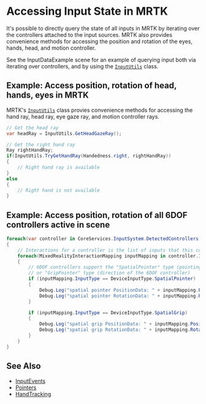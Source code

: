 # Accessing Input State in MRTK
It's possible to directly query the state of all inputs in MRTK by iterating over the controllers attached to the input sources. MRTK also provides convenience methods for accessing the position and rotation of the eyes, hands, head, and motion controller.

See the InputDataExample scene for an example of querying input both via iterating over controllers, and by using the [`InputUtils`](cref:Microsoft.MixedReality.Toolkit.Input.InputUtils) class.

## Example: Access position, rotation of head, hands, eyes in MRTK
MRTK's [`InputUtils`](cref:Microsoft.MixedReality.Toolkit.Input.InputUtils) class provies convenience methods for accessing the hand ray, head ray, eye gaze ray, and motion controller rays.

```csharp
// Get the head ray
var headRay = InputUtils.GetHeadGazeRay();

// Get the right hand ray
Ray rightHandRay;
if(InputUtils.TryGetHandRay(Handedness.right, rightHandRay))
{
    // Right hand ray is available
}
else
{
    // Right hand is not available
}
```


## Example: Access position, rotation of all 6DOF controllers active in scene

```csharp
foreach(var controller in CoreServices.InputSystem.DetectedControllers)
{
    // Interactions for a controller is the list of inputs that this controller exposes
    foreach(MixedRealityInteractionMapping inputMapping in controller.Interactions)
    {
        // 6DOF controllers support the "SpatialPointer" type (pointing direction)
        // or "GripPointer" type (direction of the 6DOF controller)
        if (inputMapping.InputType == DeviceInputType.SpatialPointer)
        {
            Debug.Log("spatial pointer PositionData: " + inputMapping.PositionData);
            Debug.Log("spatial pointer RotationData: " + inputMapping.RotationData);
        }

        if (inputMapping.InputType == DeviceInputType.SpatialGrip)
        {
            Debug.Log("spatial grip PositionData: " + inputMapping.PositionData);
            Debug.Log("spatial grip RotationData: " + inputMapping.RotationData);
        }
    }
}
```

## See Also
- [InputEvents](InputEvents.md)
- [Pointers](Pointers.md)
- [HandTracking](HandTracking.md)